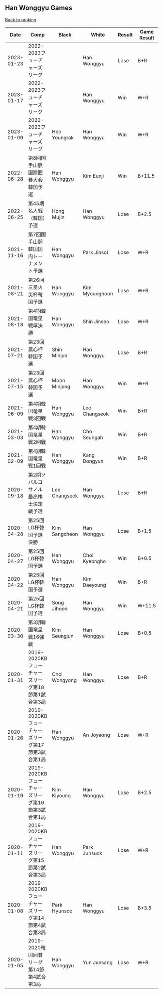 ## Han Wonggyu Games

[Back to ranking](../../index.md)




| **Date** | **Comp** | **Black** | **White** | **Result** | **Game Result** | **Komi** | **Rating** | **Diff** | 
| --- | --- | --- | --- | --- | --- | --- | --- | --- |
| 2023-01-23 | 2022-2023フューチャーズリーグ |  | Han Wonggyu | Lose | B+R | 6.5 | 3112 | -71 | 
| 2023-01-17 | 2022-2023フューチャーズリーグ |  | Han Wonggyu | Win | W+R | 6.5 | 3183 | 99 | 
| 2023-01-09 | 2022-2023フューチャーズリーグ | Heo Youngrak | Han Wonggyu | Win | W+R | 6.5 | 3084 | -58 | 
| 2022-06-28 | 第8回国手山脈国際囲碁大会韓国予選 | Han Wonggyu | Kim Eunji | Win | B+11.5 | 6.5 | 3142 | 88 | 
| 2022-06-25 | 第45期名人戦（韓国）予選 | Hong Mujin | Han Wonggyu | Lose | B+2.5 | 6.5 | 3054 | -280 | 
| 2021-11-16 | 第7回国手山脈韓国国内トーナメント予選 | Han Wonggyu | Park Jinsol | Lose | W+R | 6.5 | 3334 | -46 | 
| 2021-08-21 | 第26回三星火災杯韓国予選 | Han Wonggyu | Kim Myounghoon | Lose | W+R | 6.5 | 3380 | -55 | 
| 2021-08-18 | 第4期韓国竜星戦準決勝 | Han Wonggyu | Shin Jinseo | Lose | W+R | 6.5 | 3435 | 34 | 
| 2021-07-21 | 第23回農心杯韓国予選 | Shin Minjun | Han Wonggyu | Lose | B+R | 6.5 | 3401 | -41 | 
| 2021-07-15 | 第23回農心杯韓国予選 | Moon Minjong | Han Wonggyu | Win | W+R | 6.5 | 3442 | 49 | 
| 2021-06-09 | 第4期韓国竜星戦3回戦 | Han Wonggyu | Lee Changseok | Win | B+R | 6.5 | 3393 | 234 | 
| 2021-03-03 | 第4期韓国竜星戦2回戦 | Han Wonggyu | Cho Seungah | Win | B+R | 6.5 | 3159 | 37 | 
| 2021-02-09 | 第4期韓国竜星戦1回戦 | Han Wonggyu | Kang Dongyun | Win | B+R | 6.5 | 3122 | 132 | 
| 2020-09-18 | 第2期ソパルコサノル最高棋士決定戦予選 | Lee Changseok | Han Wonggyu | Lose | B+R | 6.5 | 2990 | -70 | 
| 2020-04-28 | 第25回LG杯韓国予選決勝 | Kim Sangcheon | Han Wonggyu | Lose | B+1.5 | 6.5 | 3060 | -1 | 
| 2020-04-27 | 第25回LG杯韓国予選 | Han Wonggyu | Choi Kyeongho | Win | B+0.5 | 6.5 | 3061 | 34 | 
| 2020-04-22 | 第25回LG杯韓国予選 | Han Wonggyu | Kim Daeyoung | Win | B+R | 6.5 | 3027 | -10 | 
| 2020-04-21 | 第25回LG杯韓国予選 | Song Jihoon | Han Wonggyu | Win | W+11.5 | 6.5 | 3037 | 37 | 
| 2020-03-30 | 第3期韓国竜星戦16強戦 | Kim Seungjun | Han Wonggyu | Lose | B+0.5 | 6.5 | 3000 | -33 | 
| 2020-01-31 | 2019-2020KBフューチャーズリーグ第18節第1試合第3局 | Choi Wongyong | Han Wonggyu | Lose | B+R | 6.5 | 3033 | -15 | 
| 2020-01-26 | 2019-2020KBフューチャーズリーグ第17節第3試合第1局 | Han Wonggyu | An Joyeong | Lose | W+R | 6.5 | 3048 | -9 | 
| 2020-01-19 | 2019-2020KBフューチャーズリーグ第16節第3試合第1局 | Kim Kiyoung | Han Wonggyu | Lose | B+2.5 | 6.5 | 3057 | -16 | 
| 2020-01-11 | 2019-2020KBフューチャーズリーグ第15節第2試合第3局 | Han Wonggyu | Park Junsuck | Lose | W+R | 6.5 | 3073 | -12 | 
| 2020-01-08 | 2019-2020KBフューチャーズリーグ第14節第4試合第3局 | Park Hyunsoo | Han Wonggyu | Lose | B+3.5 | 6.5 | 3085 | -21 | 
| 2020-01-05 | 2019-2020韓国囲碁リーグ第14節第4試合第3局 | Han Wonggyu | Yun Junsang | Lose | W+R | 6.5 | 3106 | missing |




